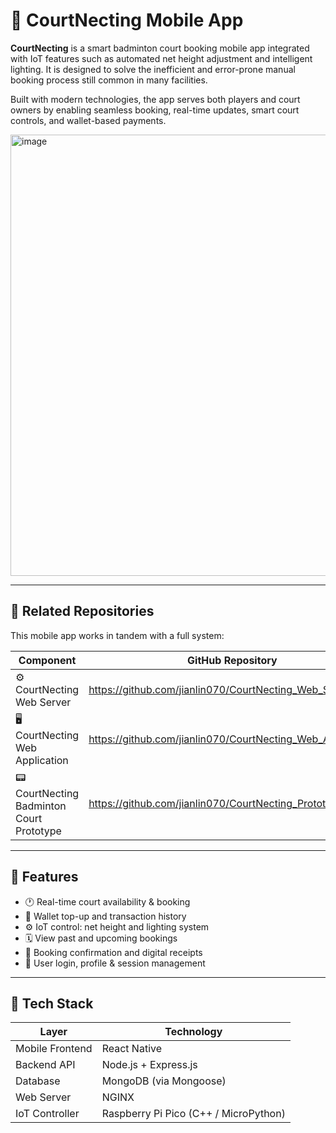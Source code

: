 # 🏸 CourtNecting Mobile App

**CourtNecting** is a smart badminton court booking mobile app integrated with IoT features such as automated net height adjustment and intelligent lighting. It is designed to solve the inefficient and error-prone manual booking process still common in many facilities.

Built with modern technologies, the app serves both players and court owners by enabling seamless booking, real-time updates, smart court controls, and wallet-based payments.

<img width="794" height="706" alt="image" src="https://github.com/user-attachments/assets/10f97672-2c9f-48b7-84a2-c77c2cd9b204" />

---

## 🔗 Related Repositories

This mobile app works in tandem with a full system:

| Component            | GitHub Repository |
|----------------------|------------------|
| ⚙️ CourtNecting Web Server     | https://github.com/jianlin070/CourtNecting_Web_Server|
| 🖥️ CourtNecting Web Application  | https://github.com/jianlin070/CourtNecting_Web_Application |
| 📟 CourtNecting Badminton Court Prototype    | https://github.com/jianlin070/CourtNecting_Prototype |

---

## 📲 Features

- 🕐 Real-time court availability & booking
- 🧾 Wallet top-up and transaction history
- ⚙️ IoT control: net height and lighting system
- 🗓️ View past and upcoming bookings
- 📩 Booking confirmation and digital receipts
- 👤 User login, profile & session management

---

## 🧱 Tech Stack

| Layer             | Technology                 |
|------------------|----------------------------|
| Mobile Frontend  | React Native               |
| Backend API      | Node.js + Express.js       |
| Database         | MongoDB (via Mongoose)     |
| Web Server       | NGINX                      |
| IoT Controller   | Raspberry Pi Pico (C++ / MicroPython) |
